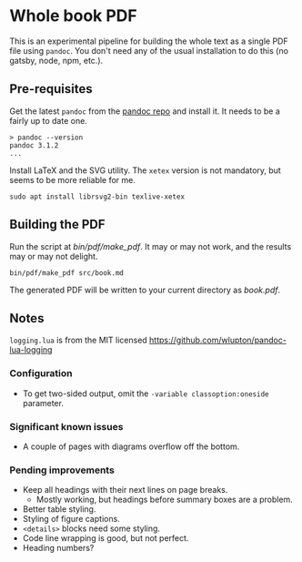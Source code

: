 # Whole book PDF

This is an experimental pipeline for building the whole text as a single PDF file using `pandoc`. You don't need any of the usual installation to do this (no gatsby, node, npm, etc.).

## Pre-requisites

Get the latest `pandoc` from the [pandoc repo](https://github.com/jgm/pandoc/releases/) and install it. It needs to be a fairly up to date one.

```
> pandoc --version
pandoc 3.1.2
...
```

Install LaTeX and the SVG utility. The `xetex` version is not mandatory, but seems to be more reliable for me.

```
sudo apt install librsvg2-bin texlive-xetex
```

## Building the PDF

Run the script at _bin/pdf/make\_pdf_. It may or may not work, and the results may or may not delight.

```
bin/pdf/make_pdf src/book.md
```

The generated PDF will be written to your current directory as _book.pdf_.

## Notes

`logging.lua` is from the MIT licensed https://github.com/wlupton/pandoc-lua-logging

### Configuration

- To get two-sided output, omit the `-variable classoption:oneside` parameter.

### Significant known issues

- A couple of pages with diagrams overflow off the bottom.

### Pending improvements

- Keep all headings with their next lines on page breaks.
  - Mostly working, but headings before summary boxes are a problem.
- Better table styling.
- Styling of figure captions.
- `<details>` blocks need some styling.
- Code line wrapping is good, but not perfect.
- Heading numbers?
